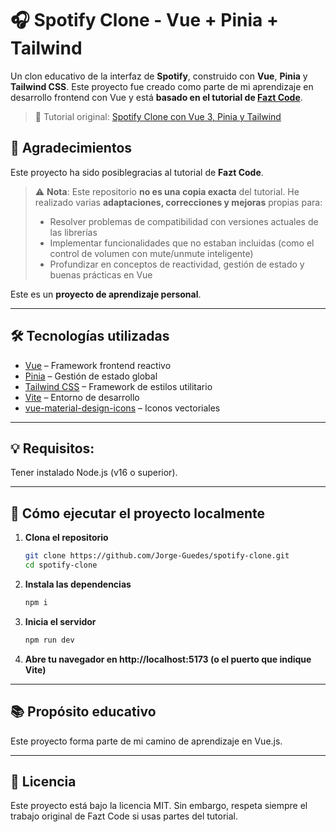 # 🎧 Spotify Clone - Vue + Pinia + Tailwind

Un clon educativo de la interfaz de **Spotify**, construido con **Vue**, **Pinia** y **Tailwind CSS**. Este proyecto fue creado como parte de mi aprendizaje en desarrollo frontend con Vue y está **basado en el tutorial de [Fazt Code](https://www.youtube.com/@FaztCode)**.

> 🔗 Tutorial original: [Spotify Clone con Vue 3, Pinia y Tailwind](https://www.youtube.com/watch?v=ZzuqwqP1wAQ)

## 🙌 Agradecimientos

Este proyecto ha sido posiblegracias al tutorial de **Fazt Code**.

> ⚠️ **Nota**: Este repositorio **no es una copia exacta** del tutorial. He realizado varias **adaptaciones, correcciones y mejoras** propias para:
> - Resolver problemas de compatibilidad con versiones actuales de las librerías
> - Implementar funcionalidades que no estaban incluidas (como el control de volumen con mute/unmute inteligente)
> - Profundizar en conceptos de reactividad, gestión de estado y buenas prácticas en Vue

Este es un **proyecto de aprendizaje personal**.

---

## 🛠 Tecnologías utilizadas

- [Vue](https://vuejs.org/) – Framework frontend reactivo
- [Pinia](https://pinia.vuejs.org/) – Gestión de estado global
- [Tailwind CSS](https://tailwindcss.com/) – Framework de estilos utilitario
- [Vite](https://vitejs.dev/) – Entorno de desarrollo
- [vue-material-design-icons](https://github.com/robcresswell/vue-material-design-icons) – Iconos vectoriales

---

## 💡 Requisitos: 
Tener instalado Node.js (v16 o superior).

---

## 🚀 Cómo ejecutar el proyecto localmente

1. **Clona el repositorio**
    ```bash
    git clone https://github.com/Jorge-Guedes/spotify-clone.git
    cd spotify-clone
    ```
2. **Instala las dependencias**
    ```bash
    npm i
    ```
3. **Inicia el servidor**
    ```bash
    npm run dev
    ```
4. **Abre tu navegador en http://localhost:5173 (o el puerto que indique Vite)**

---

## 📚 Propósito educativo
Este proyecto forma parte de mi camino de aprendizaje en Vue.js.

---

## 📄 Licencia
Este proyecto está bajo la licencia MIT.
Sin embargo, respeta siempre el trabajo original de Fazt Code si usas partes del tutorial.

